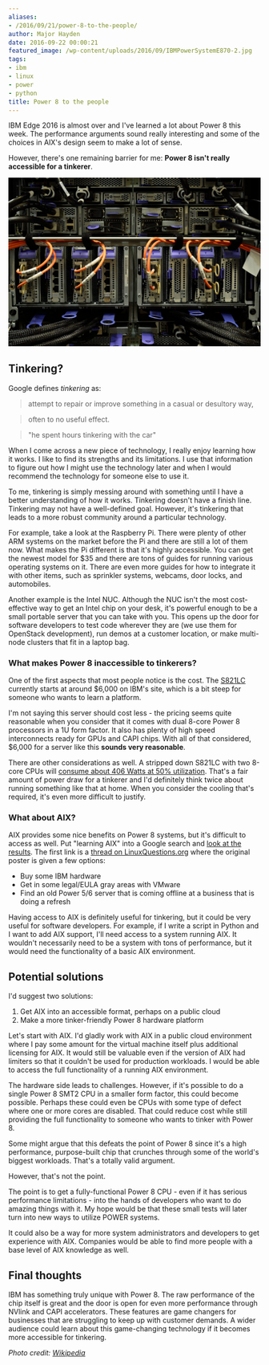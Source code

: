 ```yaml
---
aliases:
- /2016/09/21/power-8-to-the-people/
author: Major Hayden
date: 2016-09-22 00:00:21
featured_image: /wp-content/uploads/2016/09/IBMPowerSystemE870-2.jpg
tags:
- ibm
- linux
- power
- python
title: Power 8 to the people
---
```


IBM Edge 2016 is almost over and I've learned a lot about Power 8 this week. The performance arguments sound really interesting and some of the choices in AIX's design seem to make a lot of sense.

However, there's one remaining barrier for me: **Power 8 isn't really accessible for a tinkerer**.

![3]

## Tinkering?

Google defines _tinkering_ as:

> attempt to repair or improve something in a casual or desultory way,

> often to no useful effect.

> "he spent hours tinkering with the car"

When I come across a new piece of technology, I really enjoy learning how it works. I like to find its strengths and its limitations. I use that information to figure out how I might use the technology later and when I would recommend the technology for someone else to use it.

To me, tinkering is simply messing around with something until I have a better understanding of how it works. Tinkering doesn't have a finish line. Tinkering may not have a well-defined goal. However, it's tinkering that leads to a more robust community around a particular technology.

For example, take a look at the Raspberry Pi. There were plenty of other ARM systems on the market before the Pi and there are still a lot of them now. What makes the Pi different is that it's highly accessible. You can get the newest model for $35 and there are tons of guides for running various operating systems on it. There are even more guides for how to integrate it with other items, such as sprinkler systems, webcams, door locks, and automobiles.

Another example is the Intel NUC. Although the NUC isn't the most cost-effective way to get an Intel chip on your desk, it's powerful enough to be a small portable server that you can take with you. This opens up the door for software developers to test code wherever they are (we use them for OpenStack development), run demos at a customer location, or make multi-node clusters that fit in a laptop bag.

### What makes Power 8 inaccessible to tinkerers?

One of the first aspects that most people notice is the cost. The [S821LC][4] currently starts at around $6,000 on IBM's site, which is a bit steep for someone who wants to learn a platform.

I'm not saying this server should cost less - the pricing seems quite reasonable when you consider that it comes with dual 8-core Power 8 processors in a 1U form factor. It also has plenty of high speed interconnects ready for GPUs and CAPI chips. With all of that considered, $6,000 for a server like this **sounds very reasonable**.

There are other considerations as well. A stripped down S821LC with two 8-core CPUs will [consume about 406 Watts at 50% utilization][5]. That's a fair amount of power draw for a tinkerer and I'd definitely think twice about running something like that at home. When you consider the cooling that's required, it's even more difficult to justify.

### What about AIX?

AIX provides some nice benefits on Power 8 systems, but it's difficult to access as well. Put "learning AIX" into a Google search and [look at the results][6]. The first link is a [thread on LinuxQuestions.org][7] where the original poster is given a few options:

  * Buy some IBM hardware
  * Get in some legal/EULA gray areas with VMware
  * Find an old Power 5/6 server that is coming offline at a business that is doing a refresh

Having access to AIX is definitely useful for tinkering, but it could be very useful for software developers. For example, if I write a script in Python and I want to add AIX support, I'll need access to a system running AIX. It wouldn't necessarily need to be a system with tons of performance, but it would need the functionality of a basic AIX environment.

## Potential solutions

I'd suggest two solutions:

  1. Get AIX into an accessible format, perhaps on a public cloud
  2. Make a more tinker-friendly Power 8 hardware platform

Let's start with AIX. I'd gladly work with AIX in a public cloud environment where I pay some amount for the virtual machine itself plus additional licensing for AIX. It would still be valuable even if the version of AIX had limiters so that it couldn't be used for production workloads. I would be able to access the full functionality of a running AIX environment.

The hardware side leads to challenges. However, if it's possible to do a single Power 8 SMT2 CPU in a smaller form factor, this could become possible. Perhaps these could even be CPUs with some type of defect where one or more cores are disabled. That could reduce cost while still providing the full functionality to someone who wants to tinker with Power 8.

Some might argue that this defeats the point of Power 8 since it's a high performance, purpose-built chip that crunches through some of the world's biggest workloads. That's a totally valid argument.

However, that's not the point.

The point is to get a fully-functional Power 8 CPU - even if it has serious performance limitations - into the hands of developers who want to do amazing things with it. My hope would be that these small tests will later turn into new ways to utilize POWER systems.

It could also be a way for more system administrators and developers to get experience with AIX. Companies would be able to find more people with a base level of AIX knowledge as well.

## Final thoughts

IBM has something truly unique with Power 8. The raw performance of the chip itself is great and the door is open for even more performance through NVlink and CAPI accelerators. These features are game changers for businesses that are struggling to keep up with customer demands. A wider audience could learn about this game-changing technology if it becomes more accessible for tinkering.

_Photo credit: [Wikipedia][8]_

 [3]: IBMPowerSystemE870-2.jpg
 [4]: http://www-03.ibm.com/systems/power/hardware/s821lc/index.html
 [5]: http://www-912.ibm.com/see/EnergyEstimator
 [6]: https://www.google.com/search?q=learning+AIX
 [7]: http://www.linuxquestions.org/questions/aix-43/cheapest-way-to-learn-aix-4175534982/
 [8]: https://commons.wikimedia.org/wiki/File:IBMPowerSystemE870-2.jpg
